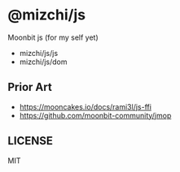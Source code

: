 # @mizchi/js

Moonbit js (for my self yet)

- mizchi/js/js
- mizchi/js/dom

## Prior Art

- https://mooncakes.io/docs/rami3l/js-ffi
- https://github.com/moonbit-community/jmop

## LICENSE

MIT
